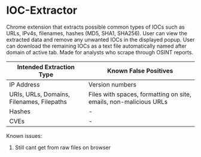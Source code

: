 # IOC-Extractor
Chrome extension that extracts possible common types of IOCs such as URLs, IPv4s, filenames, hashes (MD5, SHA1, SHA256). User can view the extracted data and remove any unwanted IOCs in the displayed popup. User can download the remaining IOCs as a text file automatically named after domain of active tab. Made for analysts who scrape through OSINT reports.

| Intended Extraction Type | Known False Positives |
|--------------------|----------|
| IP Address | Version numbers |
| URIs, URLs, Domains, Filenames, Filepaths | Files with spaces, formatting on site, emails, non-malicious URLs |
| Hashes | - |
| CVEs | - |

Known issues:
1. Still cant get from raw files on browser
